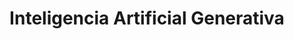 ---
layout: main

title: Inteligencia Artificial Generativa
main_image: assets/img/course-header.png

register:
  title: Inscríbete
  url: https://www.upm.es/Estudiantes/Estudios_Titulaciones/EstudiosPosgrado/form_esp?id=1325&fmt=detail

features:
  - title: Duración
    value: 2 meses
    icon: fa-solid fa-hourglass
  - title: Matrícula
    value: 1800 €
    icon: fa-solid fa-euro-sign
  - title: Organización
    value: 7 Módulos
    icon: fa-solid fa-book-bookmark
  - title: Créditos
    value: 9 ECTS
    icon: fa-solid fa-graduation-cap

contact_info:
  - title: Dirección
    name: Edgar Talavera Muñoz
    email: e.talavera@upm.es
    phone: 910 673 592

  - title: Secretaría administrativa
    name: Alberto Díaz Álvarez
    email: alberto.diaz@upm.es
    phone: 910 673 504

academic_committee:
  - name: Edgar Talavera Muñoz
  - name: María Celia Fernández Aller
  - name: Guillermo Iglesias Hernández


course_modules:
  - title: >
      Módulo 1 - Fundamentos y principios básicos de la inteligencia
      artificial y de la GenAI
    description: >
      Aprenderemos sobre qué es la inteligencia artificial, cuáles son
      los conceptos clave del aprendizaje automático y los fundamentos
      esenciales de la inteligencia artificial generativa.
    ects: 1
  - title: >
      Módulo 2 - Herramientas esenciales en GenAI
    description: >
      Nos familiarizaremos con las herramientas fundamentales para la
      GenAI, como Python, Jupyter Notebook, TensorFlow, Keras, Pytorch, 
      GAN Lab y modelos en Hugging Face. Trabajaremos con estas
      herramientas para adquirir experiencia crucial en el desarrollo y
      aplicación de soluciones basadas en GenAI.
    ects: 1
  - title: >
      Módulo 3 - Arquitecturas basadas en redes neuronales
    description: >
      En este módulo exploraremos las diversas arquitecturas de redes
      neuronales utilizadas en la GenAI. Comenzaremos con una
      introducción y avanzaremos por redes neuronales convencionales,
      convolucionales y recurrentes. Además, aprenderemos conceptos
      sobre optimización y ajuste de modelos.
    ects: 2
  - title: >
      Módulo 4 - Arquitecturas avanzadas
    description: >
      Profundizaremos en arquitecturas más sofisticadas. Estudiaremos el
      modelado y análisis de datos en GenAI, los autoencoders y sus
      variantes, redes generativas adversarias y sus variantes,
      fundamentos de los modelos de lenguaje, arquitectura y
      funcionamiento de los Transformers, y modelos de difusión.
    ects: 2
  - title: >
      Módulo 5 - Aplicaciones prácticas de la GenAI
    description: >
      Aprenderemos a aplicar la GenAI en diseño gráfico y creación de
      contenido  digital, y a utilizar APIs para modelos de lenguaje.
    ects: 1
  - title: >
      Módulo 6 - Ética, responsabilidad y consideraciones legales
    description: >
      Daremos un recorrido por los principios éticos fundamentales
      de la inteligencia artificial, la ética en aplicaciones basadas en
      estas tecnológías, la responsabilidad ética y legal en su
      implementación y uso, y la legislación y normativas vigentes que
      la regulan.
    ects: 1
  - title: >
      Módulo 7 - Proyecto final y presentación
    description: >
      En este módulo final aplicaremos todos los conocimientos
      adquiridos a lo largo del curso en un proyecto práctico de GenAI.
      De esta manera, se demostrará la competencia adquirida en el
      manejo de todas las herramientas y en el dominio de las técnicas
      desarrolladas durante el curso.
    ects: 1

instructors:
  - name: Alberto Díaz Álvarez
    role: Prof. Contratado Doctor
    image: https://miriadax-wp-uploads-pro.s3.eu-west-1.amazonaws.com/wp-content/uploads/2023/02/23094059/alberto-diaz-alvarez-e1684831374306.jpg
  - name: Edgar Talavera Muñoz
    role: Prof. Contratado Doctor
    image: https://media.licdn.com/dms/image/C4D03AQEyKeRY7LWUkQ/profile-displayphoto-shrink_200_200/0/1559116129925?e=2147483647&v=beta&t=CX9iUiUK93-jIhAWfF4UKTkQBQsWSmgHp98AN2YfH40
  - name: Guillermo Iglesias Hernández
    role: Ayudante
    image: https://media.licdn.com/dms/image/D4E03AQFX1OCG6Hbi4A/profile-displayphoto-shrink_100_100/0/1716572637877?e=2147483647&v=beta&t=7arDjkDZxnHax3J9JxX8fz7VqXHhfIR7W86ImOfyFY0
  - name: María Celia Fernández Aller
    role: Prof. Contratado Doctor
    image: https://media.licdn.com/dms/image/C4D03AQFlw8HqJqPV2Q/profile-displayphoto-shrink_200_200/0/1639132459679?e=2147483647&v=beta&t=jwp6Nr-vPc6CB9JI7nfg9AMgO2ezgyq9TKAcrE3Qjxc

faq:
  - question: ¿Cuál es la duración del curso?
    answer: >
      La duración del curso es de 2 meses, con una carga lectiva de
      9 ECTS repartidos en 7 módulos.
  - question: ¿Cuál es el precio del curso?
    answer: >
      El precio del curso es de 1800 €, aunque existe la posibilidad de
      solicitar una beca si eres personal de la UPM.
  - question: ¿Cómo me matriculo y en qué fechas?
    answer: >
      El primer paso es inscribirte en el curso a través del enlace de
      inscripción que encontrarás en esta página. El **periodo de
      inscripción para el curso 2024-2025 es del 17 de mayo de 2024 al
      9 de noviembre de 2024**. Una vez inscrito, y validada tu
      inscripción, se te comunicará por correo electrónico la carta de
      pago para formalizar **la matrícula, que deberá hacerse del 20 de
      julio de 2024 al 25 de noviembre de 2024**.
  - question: >
      Fantástico, me he inscrito, ¿y ahora qué? ¿Cuándo empieza el
      curso?
    answer: >
      Del 8 de noviembre de 2024 al 21 de diciembre de 2024. Y estate
      preparado para disfrutarlo.
  - question: ¿Cuál es el horario del curso?
    answer: >
      Los **viernes de 16:00 a 20:00**. Dicho esto, hay que tener en
      cuenta que **el curso es online y parcialmente asíncrono**.
      Online, porque no es necesario desplazarse al Campus Sur de la
      Politécnica para recibir la formación, y parcialmente síncrono
      porque además de la docencia síncrona, se proporcionarán recursos
      online para que el estudiante pueda estudiarlos a su propio ritmo
      y en el horario que mejor le convenga.

copyright_owner: KNODIS Group
copyright_owner_link: https://knodis-research-group.github.io/
institution: Escuela Técnica Superior de Ingeniería de Sistemas Informáticos
institution_link: https://www.etsisi.upm.es/

aside:
  title: Detalles del título

description:
  title: Descripción
  content: |
    Esta titulación está pensada para llevarte al corazón de la
    revolución en inteligencia artificial que está transformando la
    forma en la que creamos y consumimos contenido. Aquí te
    proporcionamos todo lo que necesitas saber para dominar el campo de
    la inteligencia artificial generativa (GenAI), una de las áreas más
    innovadoras de la IA en la actualidad.

    ### ¿Inteligencia Artificial Generativa?

    Se trata de una disciplina de la IA que se centra en la creación de
    contenido nuevo a partir de datos existentes. Esta tecnología está
    revolucionando industrias creativas como el diseño gráfico y la
    producción de medios, además de abrir nuevas fronteras en el
    análisis de datos y la automatización.

    ### ¿Qué aprenderás?

    En este curso, entenderás los conceptos clave del aprendizaje
    automático dentro de la GenAI y aprenderás a utilizar herramientas
    esenciales como Python, Jupyter Notebook, TensorFlow, Keras,
    Pytorch, GAN Lab y modelos en Hugging Face. Trabajarás con
    arquitecturas basadas en redes neuronales, incluyendo redes
    neuronales convencionales, convolucionales y recurrentes, y
    aprenderás a optimizar y ajustar modelos.

    También explorarás arquitecturas avanzadas como autoencoders, redes
    generativas adversariales (GAN), modelos de lenguaje y Transformers,
    y modelos de difusión. Te familiarizarás con aplicaciones prácticas
    de la GenAI en diseño gráfico y creación de contenido digital, y
    aprenderás a utilizar APIs para el uso de modelos de lenguaje.
    También abordarás la ética, responsabilidad y consideraciones
    legales en el desarrollo y uso de la IA, incluyendo la legislación
    y normativas vigentes.

    ### ¿Y por qué elegirnos?

    Nos gusta mucho lo que hacemos, creemos que lo hacemos bien, y
    queremos que a ti te pase lo mismo. Además tenemos la experiencia
    para enseñarlo, cosa bastante útil para dar clase de ello. Estás a
    un paso de convertirte en un profesional esencial en el mundo que
    vivimos.

    No te lo pienses más, y ¡da el siguiente paso hacia tu futuro con
    nosotros!

syllabus:
  title: Plan de estudios
  content: |
    El programa está compuesto por **7 módulos obligatorios**, los 6
    primeros tratando un desarrollo teórico y práctico sobre los
    diferentes aspectos que existen dentro del área de la GenAI y uno
    último para la aplicación de las destrezas adquiridas durante el
    resto del curso. A continuación se detallan los módulos, su
    contenido y su carga en ECTS.

team:
  title: Equipo docente
  content: >
    Nuestro equipo docente está formado por docentes con experiencia en
    tanto académica como profesional en diferentes áreas dentro de la
    GenAI. A continuación se presentan las profesoras y profesores que
    forman parte del equipo:

more_info:
  title: Más información
  content: |
    Si tienes alguna pregunta o necesitas más información sobre el
    curso, no dudes en ponerte en contacto con nosotros. Estaremos
    encantados de ayudarte.

    Por si acaso, aquí tienes algunas preguntas frecuentes que quizás
    te ayuden a resolver tus dudas:

---